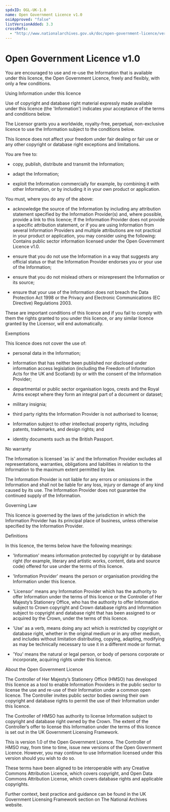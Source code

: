 ```yaml
---
spdxID: OGL-UK-1.0
name: Open Government Licence v1.0
osiApproved: "false"
listVersionAdded: 3.3
crossRefs: 
  - "http://www.nationalarchives.gov.uk/doc/open-government-licence/version/1/"
---
```


# Open Government Licence v1.0

You are encouraged to use and re-use the Information that is available under this licence, the Open Government Licence, freely and flexibly, with only a few conditions.

Using Information under this licence

Use of copyright and database right material expressly made available under this licence (the 'Information') indicates your acceptance of the terms and conditions below.

The Licensor grants you a worldwide, royalty-free, perpetual, non-exclusive licence to use the Information subject to the conditions below.

This licence does not affect your freedom under fair dealing or fair use or any other copyright or database right exceptions and limitations.

You are free to:

- copy, publish, distribute and transmit the Information;

- adapt the Information;

- exploit the Information commercially for example, by combining it with other Information, or by including it in your own product or application.

You must, where you do any of the above:

- acknowledge the source of the Information by including any attribution statement specified by the Information Provider(s) and, where possible, provide a link to this licence;
  If the Information Provider does not provide a specific attribution statement, or if you are using Information from several Information Providers and multiple attributions are not practical in your product or application, you may consider using the following: Contains public sector information licensed under the Open Government Licence v1.0.

- ensure that you do not use the Information in a way that suggests any official status or that the Information Provider endorses you or your use of the Information;

- ensure that you do not mislead others or misrepresent the Information or its source;

- ensure that your use of the Information does not breach the Data Protection Act 1998 or the Privacy and Electronic Communications (EC Directive) Regulations 2003.

These are important conditions of this licence and if you fail to comply with them the rights granted to you under this licence, or any similar licence granted by the Licensor, will end automatically.

Exemptions

This licence does not cover the use of:

- personal data in the Information;

- Information that has neither been published nor disclosed under information access legislation (including the Freedom of Information Acts for the UK and Scotland) by or with the consent of the Information Provider;

- departmental or public sector organisation logos, crests and the Royal Arms except where they form an integral part of a document or dataset;

- military insignia;

- third party rights the Information Provider is not authorised to license;

- Information subject to other intellectual property rights, including patents, trademarks, and design rights; and

- identity documents such as the British Passport.

No warranty

The Information is licensed 'as is' and the Information Provider excludes all representations, warranties, obligations and liabilities in relation to the Information to the maximum extent permitted by law.

The Information Provider is not liable for any errors or omissions in the Information and shall not be liable for any loss, injury or damage of any kind caused by its use. The Information Provider does not guarantee the continued supply of the Information.

Governing Law

This licence is governed by the laws of the jurisdiction in which the Information Provider has its principal place of business, unless otherwise specified by the Information Provider.

Definitions

In this licence, the terms below have the following meanings:

- 'Information' means information protected by copyright or by database right (for example, literary and artistic works, content, data and source code) offered for use under the terms of this licence.

- 'Information Provider' means the person or organisation providing the Information under this licence.

- 'Licensor' means any Information Provider which has the authority to offer Information under the terms of this licence or the Controller of Her Majesty’s Stationery Office, who has the authority to offer Information subject to Crown copyright and Crown database rights and Information subject to copyright and database right that has been assigned to or acquired by the Crown, under the terms of this licence.

- 'Use' as a verb, means doing any act which is restricted by copyright or database right, whether in the original medium or in any other medium, and includes without limitation distributing, copying, adapting, modifying as may be technically necessary to use it in a different mode or format.

- 'You' means the natural or legal person, or body of persons corporate or incorporate, acquiring rights under this licence.

About the Open Government Licence

The Controller of Her Majesty’s Stationery Office (HMSO) has developed this licence as a tool to enable Information Providers in the public sector to license the use and re-use of their Information under a common open licence. The Controller invites public sector bodies owning their own copyright and database rights to permit the use of their Information under this licence.

The Controller of HMSO has authority to license Information subject to copyright and database right owned by the Crown. The extent of the Controller’s offer to license this Information under the terms of this licence is set out in the UK Government Licensing Framework.

This is version 1.0 of the Open Government Licence. The Controller of HMSO may, from time to time, issue new versions of the Open Government Licence. However, you may continue to use Information licensed under this version should you wish to do so.

These terms have been aligned to be interoperable with any Creative Commons Attribution Licence, which covers copyright, and Open Data Commons Attribution License, which covers database rights and applicable copyrights.

Further context, best practice and guidance can be found in the UK Government Licensing Framework section on The National Archives website.
